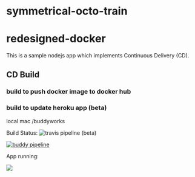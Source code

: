 # symmetrical-octo-train
# redesigned-docker

This is a sample nodejs app which implements Continuous Delivery (CD).

## CD Build

### build to push docker image to docker hub
### build to update heroku app (beta) 

local mac /buddyworks

Build Status:
![travis pipeline](https://travis-ci.org/nagarakesh4/symmetrical-octo-train.svg?branch=master) (beta)

[![buddy pipeline](https://app.buddy.works/coolrafa/symmetrical-octo-train/pipelines/pipeline/46903/badge.svg?token=12437fafb0352eb16c39e2f3bd47428b94849a24f5d5e254671dbc3bc1c498ce "buddy pipeline")](https://app.buddy.works/coolrafa/symmetrical-octo-train/pipelines/pipeline/46903)

App running:

[<img src="http://qutheory.io/images/heroku.png">](https://cd-ndh.herokuapp.com/)
